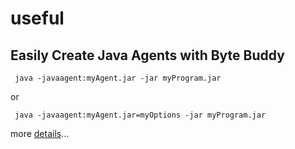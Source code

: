 # useful

## Easily Create Java Agents with Byte Buddy

     java -javaagent:myAgent.jar -jar myProgram.jar

or

     java -javaagent:myAgent.jar=myOptions -jar myProgram.jar

more [details](https://www.infoq.com/articles/Easily-Create-Java-Agents-with-ByteBuddy)...
